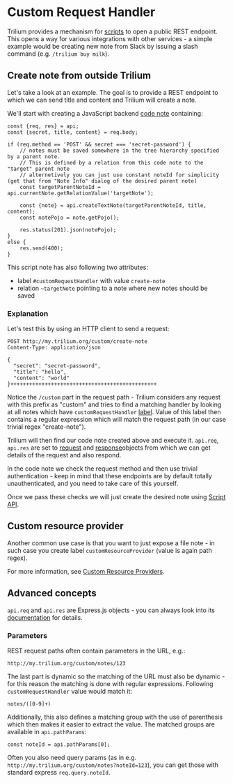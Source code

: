 # Custom Request Handler
Trilium provides a mechanism for [scripts](../Scripting.md) to open a public REST endpoint. This opens a way for various integrations with other services - a simple example would be creating new note from Slack by issuing a slash command (e.g. `/trilium buy milk`).

## Create note from outside Trilium

Let's take a look at an example. The goal is to provide a REST endpoint to which we can send title and content and Trilium will create a note.

We'll start with creating a JavaScript backend [code note](../Note%20Types/Code.md) containing:

```
const {req, res} = api;
const {secret, title, content} = req.body;

if (req.method == 'POST' && secret === 'secret-password') {
    // notes must be saved somewhere in the tree hierarchy specified by a parent note. 
    // This is defined by a relation from this code note to the "target" parent note
    // alternetively you can just use constant noteId for simplicity (get that from "Note Info" dialog of the desired parent note)
    const targetParentNoteId = api.currentNote.getRelationValue('targetNote');
    
    const {note} = api.createTextNote(targetParentNoteId, title, content);
    const notePojo = note.getPojo();

    res.status(201).json(notePojo);
}
else {
    res.send(400);
}
```

This script note has also following two attributes:

*   label `#customRequestHandler` with value `create-note`
*   relation `~targetNote` pointing to a note where new notes should be saved

### Explanation

Let's test this by using an HTTP client to send a request:

```
POST http://my.trilium.org/custom/create-note
Content-Type: application/json

{
  "secret": "secret-password",
  "title": "hello",
  "content": "world"
}+++++++++++++++++++++++++++++++++++++++++++++++
```

Notice the `/custom` part in the request path - Trilium considers any request with this prefix as "custom" and tries to find a matching handler by looking at all notes which have `customRequestHandler` [label](Attributes.md). Value of this label then contains a regular expression which will match the request path (in our case trivial regex "create-note").

Trilium will then find our code note created above and execute it. `api.req`, `api.res` are set to [request](https://expressjs.com/en/api.html#req) and [response](https://expressjs.com/en/api.html#res)objects from which we can get details of the request and also respond.

In the code note we check the request method and then use trivial authentication - keep in mind that these endpoints are by default totally unauthenticated, and you need to take care of this yourself.

Once we pass these checks we will just create the desired note using [Script API](../Scripting/Script%20API.md).

## Custom resource provider

Another common use case is that you want to just expose a file note - in such case you create label `customResourceProvider` (value is again path regex).

For more information, see [Custom Resource Providers](Custom%20Resource%20Providers.md).

## Advanced concepts

`api.req` and `api.res` are Express.js objects - you can always look into its [documentation](https://expressjs.com/en/api.html) for details.

### Parameters

REST request paths often contain parameters in the URL, e.g.:

```
http://my.trilium.org/custom/notes/123
```

The last part is dynamic so the matching of the URL must also be dynamic - for this reason the matching is done with regular expressions. Following `customRequestHandler` value would match it:

```
notes/([0-9]+)
```

Additionally, this also defines a matching group with the use of parenthesis which then makes it easier to extract the value. The matched groups are available in `api.pathParams`:

```
const noteId = api.pathParams[0];
```

Often you also need query params (as in e.g. `http://my.trilium.org/custom/notes?noteId=123`), you can get those with standard express `req.query.noteId`.